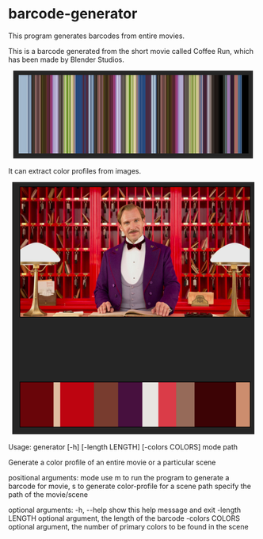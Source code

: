 # barcode-generator
This program generates barcodes from entire movies.

This is a barcode generated from the short movie called Coffee Run, which has been made by Blender Studios.

<p align="center">
  <img src="./images/coffeerun_barcode.png">
</p>

It can extract color profiles from images. 

<p align="center">
  <img src="./images/wp3536013_primarycolors.png">
</p>

Usage: 
generator [-h] [-length LENGTH] [-colors COLORS] mode path

Generate a color profile of an entire movie or a particular scene

positional arguments:
  mode            use m to run the program to generate a barcode for movie, s to generate color-profile for a scene
  path            specify the path of the movie/scene

optional arguments:
  -h, --help      show this help message and exit
  -length LENGTH  optional argument, the length of the barcode
  -colors COLORS  optional argument, the number of primary colors to be found in the scene